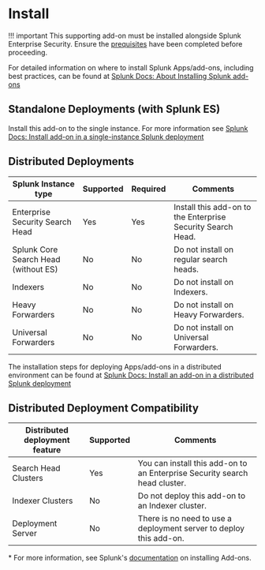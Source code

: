 # Install

!!! important
    This supporting add-on must be installed alongside Splunk Enterprise Security. Ensure the [prequisites](../prerequisites) have been completed before proceeding.

For detailed information on where to install Splunk Apps/add-ons, including best practices, can be found at [Splunk Docs: About Installing Splunk add-ons](https://docs.splunk.com/Documentation/AddOns/released/Overview/Wheretoinstall)

## Standalone Deployments (with Splunk ES)

Install this add-on to the single instance. For more information see [Splunk Docs: Install add-on in a single-instance Splunk deployment](https://docs.splunk.com/Documentation/AddOns/released/Overview/Singleserverinstall)

## Distributed Deployments

Splunk Instance type | Supported | Required | Comments
-------------------- | --------- | -------- | --------
Enterprise Security Search Head | Yes | Yes | Install this add-on to the Enterprise Security Search Head.
Splunk Core Search Head (without ES) | No | No | Do not install on regular search heads.
Indexers | No | No | Do not install on Indexers.
Heavy Forwarders | No | No | Do not install on Heavy Forwarders.
Universal Forwarders | No | No | Do not install on Universal Forwarders.

The installation steps for deploying Apps/add-ons in a distributed environment can be found at [Splunk Docs: Install an add-on in a distributed Splunk deployment](https://docs.splunk.com/Documentation/AddOns/released/Overview/Distributedinstall)

## Distributed Deployment Compatibility

Distributed deployment feature | Supported | Comments
------------------------------ | --------- | --------
Search Head Clusters | Yes | You can install this add-on to an Enterprise Security search head cluster.
Indexer Clusters | No | Do not deploy this add-on to an Indexer cluster.
Deployment Server | No | There is no need to use a deployment server to deploy this add-on.

\* For more information, see Splunk's [documentation](https://docs.splunk.com/Documentation/AddOns/released/Overview/Installingadd-ons) on installing Add-ons.
